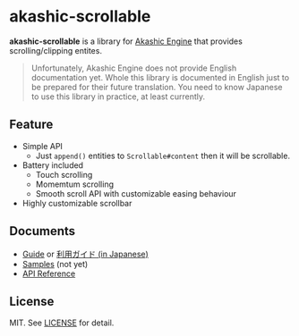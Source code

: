 # akashic-scrollable

**akashic-scrollable** is a library for [Akashic Engine][ae] that provides scrolling/clipping entites.

> Unfortunately, Akashic Engine does not provide English documentation yet.
> Whole this library is documented in English just to be prepared for their future translation.
> You need to know Japanese to use this library in practice, at least currently.

## Feature

- Simple API
  - Just `append()` entities to `Scrollable#content` then it will be scrollable.
- Battery included
  - Touch scrolling
  - Momemtum scrolling
  - Smooth scroll API with customizable easing behaviour
- Highly customizable scrollbar

## Documents

- [Guide][guide] or [利用ガイド (in Japanese)][guide-ja]
- [Samples][sample] (not yet)
- [API Reference][apiref]

## License

MIT. See [LICENSE][license] for detail.

[ae]: https://akashic-games.github.io/
[guide]: ./docs/guide.en.md
[guide-ja]: ./docs/guide.ja.md
[sample]: https://xnv.github.io/akashic-scrollable/samples/
[apiref]: https://xnv.github.io/akashic-scrollable/apiref/index.html
[license]: https://github.com/xnv/akashic-scrollable/blob/master/LICENSE
